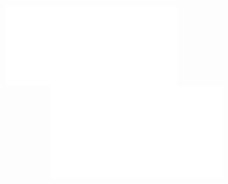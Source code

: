 
<img align="left" src="/metrics.classic.svg" alt="Metrics" width="400">


<img align="right" src="/metrics.plugin.activity.svg" alt="Metrics" width="400">

